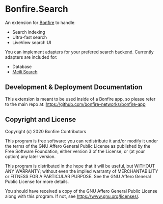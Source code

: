 # Bonfire.Search

An extension for [Bonfire](https://bonfire.cafe/) to handle:

- Search indexing
- Ultra-fast search
- LiveView search UI

You can implement adapters for your prefered search backend. Currently adapters are included for:
- Database
- [Meili Search](https://www.meilisearch.com/) 


## Development & Deployment Documentation

This extension is meant to be used inside of a Bonfire app, so please refer to the main repo at: https://github.com/bonfire-networks/bonfire-app

## Copyright and License

Copyright (c) 2020 Bonfire Contributors

This program is free software: you can redistribute it and/or modify
it under the terms of the GNU Affero General Public License as
published by the Free Software Foundation, either version 3 of the
License, or (at your option) any later version.

This program is distributed in the hope that it will be useful, but
WITHOUT ANY WARRANTY; without even the implied warranty of
MERCHANTABILITY or FITNESS FOR A PARTICULAR PURPOSE.  See the GNU
Affero General Public License for more details.

You should have received a copy of the GNU Affero General Public
License along with this program.  If not, see <https://www.gnu.org/licenses/>.

